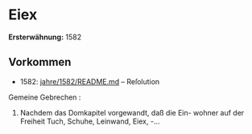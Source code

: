 # Eiex

**Ersterwähnung:** 1582

## Vorkommen
- 1582: [jahre/1582/README.md](../jahre/1582/README.md) – Reſolution

Gemeine Gebrechen :

1) Nachdem das Domkapitel vorgewandt, daß die Ein-
wohner auf der Freiheit Tuch, Schuhe, Leinwand, Eiex, -...

